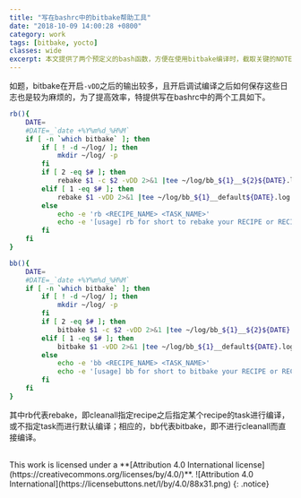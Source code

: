 ```yaml
---
title: "写在bashrc中的bitbake帮助工具"
date: "2018-10-09 14:00:28 +0800"
category: work
tags: [bitbake, yocto]
classes: wide
excerpt: 本文提供了两个预定义的bash函数，方便在使用bitbake编译时，截取关键的NOTE开头的信息，并将安整的日志保存在`~/log/`中，以供日后查询。
---
```


如题，bitbake在开启`-vDD`之后的输出较多，且开启调试编译之后如何保存这些日志也是较为麻烦的，为了提高效率，特提供写在bashrc中的两个工具如下。

```bash
rb(){
    DATE=
    #DATE=_`date +%Y%m%d_%H%M`
    if [ -n `which bitbake` ]; then
        if [ ! -d ~/log/ ]; then
            mkdir ~/log/ -p
        fi
        if [ 2 -eq $# ]; then
            rebake $1 -c $2 -vDD 2>&1 |tee ~/log/bb_${1}__${2}${DATE}.log | grep -e ^NOTE -e ^ERROR|grep -e \ do_[a-z_]*[\ \:] -e Failed -e ^ERROR -e "not found"
        elif [ 1 -eq $# ]; then
            rebake $1 -vDD 2>&1 |tee ~/log/bb_${1}__default${DATE}.log | grep -e ^NOTE -e ^ERROR|grep -e \ do_[a-z_]*[\ \:] -e Failed -e ^ERROR -e "not found"
        else
            echo -e 'rb <RECIPE_NAME> <TASK_NAME>'
            echo -e '[usage] rb for short to rebake your RECIPE or RECIPE+TASK with log supported\n'
        fi
    fi
}

bb(){
    DATE=
    #DATE=_`date +%Y%m%d_%H%M`
    if [ -n `which bitbake` ]; then
        if [ ! -d ~/log/ ]; then
            mkdir ~/log/ -p
        fi
        if [ 2 -eq $# ]; then
            bitbake $1 -c $2 -vDD 2>&1 |tee ~/log/bb_${1}__${2}${DATE}.log | grep -e ^NOTE -e ^ERROR |grep -e \ do_[a-z_]*[\ \:] -e Failed -e ^ERROR -e "not found"
        elif [ 1 -eq $# ]; then
            bitbake $1 -vDD 2>&1 |tee ~/log/bb_${1}__default${DATE}.log | grep -e ^NOTE -e ^ERROR |grep -e \ do_[a-z_]*[\ \:] -e Failed -e ^ERROR -e "not found"
        else
            echo -e 'bb <RECIPE_NAME> <TASK_NAME>'
            echo -e '[usage] bb for short to bitbake your RECIPE or RECIPE+TASK with log supported\n'
        fi
    fi
}
```

其中rb代表rebake，即cleanall指定recipe之后指定某个recipe的task进行编译，或不指定task而进行默认编译；相应的，bb代表bitbake，即不进行cleanall而直接编译。

<br>
This work is licensed under a **[Attribution 4.0 International license](https://creativecommons.org/licenses/by/4.0/)**. ![Attribution 4.0 International](https://licensebuttons.net/l/by/4.0/88x31.png)
{: .notice}
